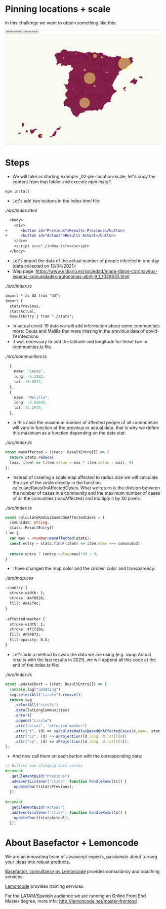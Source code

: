 # Pinning locations + scale

In this challenge we want to obtain something like this:

![map affected coronavirus](./content/map_Task1.png "affected coronavirus")


# Steps

- We will take as starting example _02-pin-location-scale, let's copy the content from that folder and execute _npm install_.

```bash
npm install
```

- Let's add two buttons in the _index.html_ file:

_./src/index.html_

```diff
  <body>
    <div>
+      <button id="Previous">Results Previous</button>
+      <button id="Actual">Results Actual</button>
    </div>
    <script src="./index.ts"></script>
  </body>
```

- Let's import the data of the actual number of people infected in one day (data collected on 12/04/2021):
- Wep page: https://www.eldiario.es/sociedad/mapa-datos-coronavirus-espana-comunidades-autonomas-abril-9_1_1039633.html

_./src/index.ts_

```diff
import * as d3 from "d3";
import { 
  statsPrevious, 
  statsActual, 
  ResultEntry } from "./stats";
```

- In actual covid-19 data we will add information about some communities more: Ceuta and Melilla that were missing in the previous data of covid-19 infections.
- It was necessary to add the latitude and longitude for these two in communities.ts file.

_./src/communities.ts_
```typescript
  {
    name: "Ceuta",
    long: -5.3162,
    lat: 35.8883,
  },
  {
    name: "Melilla",
    long: -2.93848,
    lat: 35.2919,
  },
```

- In this case the maximum number of affected people of all communities will vary in function of the previous or actual data, that is why we define this maximum as a function depending on the date stat:

_./src/index.ts_

```typescript
const maxAffected = (stats: ResultEntry[]) => {
  return stats.reduce(
  (max, item) => (item.value > max ? item.value : max), 0)
};
```
- Instead of creating a scale map affected to radius size we will calculate the size of the circle directly in the function calculateRaiusOnAffectedCases. What we return is the division between the number of cases in a community and the maximum number of cases of all the comunities (maxAffected) and multiply it by 40 pixels:

_./src/index.ts_

```typescript
const calculateRadiusBasedOnAffectedCases = (
  comunidad: string,
  stats: ResultEntry[]
) => {
  var max = <number>maxAffected(stats);
  const entry = stats.find((item) => item.name === comunidad);
  
  return entry ? (entry.value/max)*40 : 0;
}
```

- I have changed the map color and the circles' color and transparency:

_./src/map.css_

```diff
.country {
  stroke-width: 1;
  stroke: #4f0828;
  fill: #841f4c;
}

.affected-marker {
  stroke-width: 1;
  stroke: #f1f10a;
  fill: #F9F871;
  fill-opacity: 0.5;
}
```

- Let's add a method to swap the data we are using (e.g. swap Actual results with the last results in 2021),
  we will append all this code at the end of the index.ts file:

_./src/index.ts_

```typescript
const updateChart = (stat: ResultEntry[]) => {
  console.log("updating")
  svg.selectAll("circle").remove();
  return svg
    .selectAll("circle")
    .data(latLongCommunities)
    .enter()
    .append("circle")
    .attr("class", "affected-marker")
    .attr("r", (d) => calculateRadiusBasedOnAffectedCases(d.name, stat))
    .attr("cx", (d) => aProjection([d.long, d.lat])[0])
    .attr("cy", (d) => aProjection([d.long, d.lat])[1]);
};
```

- And now call them on each button with the corresponding data:

```typescript
// Buttons and changing data series
document
  .getElementById("Previous")
  .addEventListener("click", function handleResults() {
    updateChart(statsPrevious);
  });

document
  .getElementById("Actual")
  .addEventListener("click", function handleResults() {
    updateChart(statsActual);
  });
```



# About Basefactor + Lemoncode

We are an innovating team of Javascript experts, passionate about turning your ideas into robust products.

[Basefactor, consultancy by Lemoncode](http://www.basefactor.com) provides consultancy and coaching services.

[Lemoncode](http://lemoncode.net/services/en/#en-home) provides training services.

For the LATAM/Spanish audience we are running an Online Front End Master degree, more info: http://lemoncode.net/master-frontend
